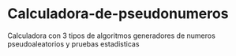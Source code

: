 # Calculadora-de-pseudonumeros
Calculadora con 3 tipos de algoritmos generadores de numeros pseudoaleatorios y pruebas estadisticas
